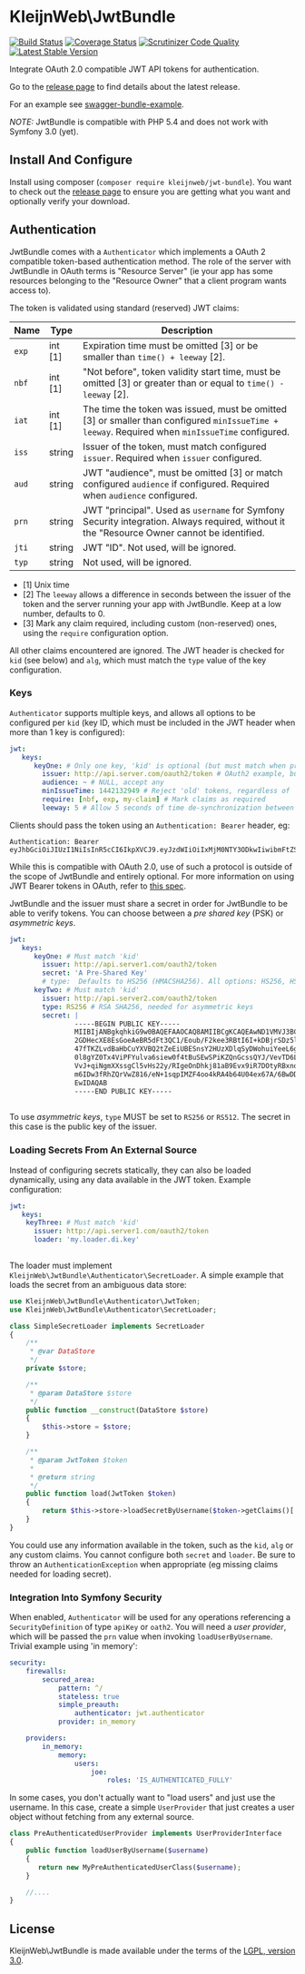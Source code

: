 # KleijnWeb\JwtBundle 
[![Build Status](https://travis-ci.org/kleijnweb/jwt-bundle.svg?branch=master)](https://travis-ci.org/kleijnweb/jwt-bundle)
[![Coverage Status](https://coveralls.io/repos/github/kleijnweb/jwt-bundle/badge.svg?branch=master)](https://coveralls.io/github/kleijnweb/jwt-bundle?branch=master)
[![Scrutinizer Code Quality](https://scrutinizer-ci.com/g/kleijnweb/jwt-bundle/badges/quality-score.png?b=master)](https://scrutinizer-ci.com/g/kleijnweb/jwt-bundle/?branch=master)
[![Latest Stable Version](https://poser.pugx.org/kleijnweb/jwt-bundle/v/stable)](https://packagist.org/packages/kleijnweb/jwt-bundle)

Integrate OAuth 2.0 compatible JWT API tokens for authentication.

Go to the [release page](https://github.com/kleijnweb/jwt-bundle/releases) to find details about the latest release.

For an example see [swagger-bundle-example](https://github.com/kleijnweb/swagger-bundle-example).

*NOTE:* JwtBundle is compatible with PHP 5.4 and does not work with Symfony 3.0 (yet).   

## Install And Configure

Install using composer (`composer require kleijnweb/jwt-bundle`). You want to check out the [release page](https://github.com/kleijnweb/jwt-bundle/releases) to ensure you are getting what you want and optionally verify your download.

## Authentication

JwtBundle comes with a `Authenticator` which implements a OAuth 2 compatible token-based authentication method. 
The role of the server with JwtBundle in OAuth terms is "Resource Server" (ie your app has some resources belonging to the "Resource Owner" that a client program wants access to). 

The token is validated using standard (reserved) JWT claims:

| Name  | Type | Description |
|-------|---------|-------|
| `exp` | int [1] | Expiration time must be omitted [3] or be smaller than `time() + leeway` [2]. |
| `nbf` | int [1] | "Not before", token validity start time, must be omitted [3] or greater than or equal to `time() - leeway` [2]. |
| `iat` | int [1] | The time the token was issued, must be omitted [3] or smaller than configured `minIssueTime + leeway`. Required when `minIssueTime` configured.  |
| `iss` | string | Issuer of the token, must match configured `issuer`. Required when `issuer` configured. |
| `aud` | string | JWT "audience", must be omitted [3] or match configured `audience` if configured. Required when `audience` configured. |
| `prn` | string | JWT "principal". Used as `username` for Symfony Security integration. Always required, without it the "Resource Owner cannot be identified. |
| `jti` | string | JWT "ID". Not used, will be ignored. |
| `typ` | string | Not used, will be ignored. |
 
 - [1] Unix time
 - [2] The `leeway` allows a difference in seconds between the issuer of the token and the server running your app with JwtBundle. Keep at a low number, defaults to 0.
 - [3] Mark any claim required, including custom (non-reserved) ones, using the `require` configuration option.
 
All other claims encountered are ignored. The JWT header is checked for `kid` (see below) and `alg`, which must match the `type` value of the key configuration.

### Keys

`Authenticator` supports multiple keys, and allows all options to be configured per `kid` (key ID, which must be included in the JWT header when more than 1 key is configured):

```yml
jwt: 
   keys:
      keyOne: # Only one key, 'kid' is optional (but must match when provided)
        issuer: http://api.server.com/oauth2/token # OAuth2 example, but could be any string value
        audience: ~ # NULL, accept any
        minIssueTime: 1442132949 # Reject 'old' tokens, regardless of 'exp'
        require: [nbf, exp, my-claim] # Mark claims as required
        leeway: 5 # Allow 5 seconds of time de-synchronization between this server and api.server.com
```

Clients should pass the token using an `Authentication: Bearer` header, eg:

```
Authentication: Bearer eyJhbGciOiJIUzI1NiIsInR5cCI6IkpXVCJ9.eyJzdWIiOiIxMjM0NTY3ODkwIiwibmFtZSI6IkpvaG4gRG9lIiwiYWRtaW4iOnRydWV9.TJVA95OrM7E2cBab30RMHrHDcEfxjoYZgeFONFh7HgQ
```

While this is compatible with OAuth 2.0, use of such a protocol is outside of the scope of JwtBundle and entirely optional. For more information on using JWT Bearer tokens in OAuth, refer to [this spec](http://tools.ietf.org/html/draft-ietf-oauth-jwt-bearer-07).

JwtBundle and the issuer must share a secret in order for JwtBundle to be able to verify tokens. You can choose between a *pre shared key* (PSK) or *asymmetric keys*. 

```yml
jwt:
   keys:
      keyOne: # Must match 'kid'
        issuer: http://api.server1.com/oauth2/token
        secret: 'A Pre-Shared Key'
        # type:  Defaults to HS256 (HMACSHA256). All options: HS256, HS512, RS256 and RS512
      keyTwo: # Must match 'kid'
        issuer: http://api.server2.com/oauth2/token
        type: RS256 # RSA SHA256, needed for asymmetric keys
        secret: |
                -----BEGIN PUBLIC KEY-----
                MIIBIjANBgkqhkiG9w0BAQEFAAOCAQ8AMIIBCgKCAQEAwND1VMVJ3BC/aM38tQRH
                2GDHecXE8EsGoeAeBR5dFt3QC1/Eoub/F2kee3RBtI6I+kDBjrSDz5lsqh3Sm7N/
                47fTKZLvdBaHbCuYXVBQ2tZeEiUBESnsY2HUzXDlqSyDWohuiYeeL6gewxe1CnSE
                0l8gYZ0Tx4ViPFYulva6siew0f4tBuSEwSPiKZQnGcssQYJ/VevTD6L4wGoDhkXV
                VvJ+qiNgmXXssgCl5vHs22y/RIgeOnDhkj81aB9Evx9iR7DOtyRBxnovrbN5gDwX
                m6IDw3fRhZQrVwZ816/eN+1sqpIMZF4oo4kRA4b64U04ex67A/6BwDDQ3LH0mD4d
                EwIDAQAB
                -----END PUBLIC KEY-----
    
```

To use *asymmetric keys*, `type` MUST be set to `RS256` or `RS512`. The secret in this case is the public key of the issuer.

### Loading Secrets From An External Source

Instead of configuring secrets statically, they can also be loaded dynamically, using any data available in the JWT token. Example configuration:

```yml
jwt:
   keys:
    keyThree: # Must match 'kid'
      issuer: http://api.server1.com/oauth2/token
      loader: 'my.loader.di.key'
    
```

The loader must implement `KleijnWeb\JwtBundle\Authenticator\SecretLoader`. A simple example that loads the secret from an ambiguous data store:

```php
use KleijnWeb\JwtBundle\Authenticator\JwtToken;
use KleijnWeb\JwtBundle\Authenticator\SecretLoader;

class SimpleSecretLoader implements SecretLoader
{
    /**
     * @var DataStore
     */
    private $store;

    /**
     * @param DataStore $store
     */
    public function __construct(DataStore $store)
    {
        $this->store = $store;
    }

    /**
     * @param JwtToken $token
     *
     * @return string
     */
    public function load(JwtToken $token)
    {
        return $this->store->loadSecretByUsername($token->getClaims()['prn']);
    }
}
```

You could use any information available in the token, such as the `kid`, `alg` or any custom claims. You cannot configure both `secret` and `loader`. Be sure to throw an `AuthenticationException` when appropriate (eg missing claims needed for loading secret). 

### Integration Into Symfony Security

When enabled, `Authenticator` will be used for any operations referencing a `SecurityDefinition` of type `apiKey` or `oath2`. You will need a *user provider*, which will be passed the
 `prn` value when invoking `loadUserByUsername`. Trivial example using 'in memory':
 
```yml
security:
    firewalls:
        secured_area:
            pattern: ^/
            stateless: true
            simple_preauth:
                authenticator: jwt.authenticator
            provider: in_memory

    providers:
        in_memory:
            memory:
                users:
                    joe:
                        roles: 'IS_AUTHENTICATED_FULLY'
```

In some cases, you don't actually want to "load users" and just use the username. In this case, create a simple `UserProvider` that just creates a user object without fetching from any external source.

```php
class PreAuthenticatedUserProvider implements UserProviderInterface
{
    public function loadUserByUsername($username)
    {
       return new MyPreAuthenticatedUserClass($username);
    }

    //....
}
```

## License

KleijnWeb\JwtBundle is made available under the terms of the [LGPL, version 3.0](https://spdx.org/licenses/LGPL-3.0.html#licenseText).
